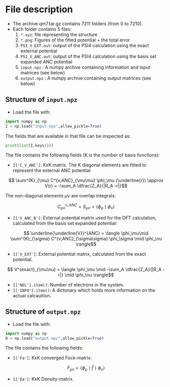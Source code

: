# File description

- The archive qm7.tar.gz contains 7211 folders (from 0 to 7210). 
- Each folder contains 5 files:
    1. ``*.xyz``: file representing the structure
    2. ``*.png``: Figures of the fitted potential + the total error
    3. ``PSI_V_EXT.out``: output of the PSI4 calculation using the exact external potential
    4. ``PSI_V_ANC.out``: output of the PSI4 calculation using the basis set expanded ANC potential
    5. ``input.npz`` : A numpy archive containing information and input matrices (see below)
    6. ``output.npz`` : A numpy archive containing output matrices (see below)

## Structure of ``input.npz``
- Load the file with:
```python
import numpy as np
I = np.load("input.npz",allow_pickle=True)
```
The fields that are available in that file can be inspected as:
```python
print(list(I.keys()))
```
The file contains the following fields (K is the number of basis functions):
- ``I['C_V_ANC']``: KxK matrix. The K diagonal elements are fitted to represent the external ANC potential:

```math
    \sum^{K}_{\mu} C^{v,ANC}_{\mu\mu} \phi_\mu (\underline{r}) \approx V(r) = -\sum_A \dfrac{Z_A}{|R_A -r|}
```

The non-diagonal elements $\mu \nu$ are overlap integrals:
```math
    C^{v,ANC}_{\mu \nu} = S_{\mu \nu} = \langle \phi_\mu \mid \phi_\nu \rangle
```

- ``I['V_ANC_B']``: External potential matrix used for the DFT calculation, calculated from the basis set expanded potential:
```math
   \underline{\underline{V}}^{ANC} = \langle \phi_\mu\mid \sum^{K}_{\sigma} C^{v,ANC}_{\sigma\sigma} \phi_\sigma \mid \phi_\nu \rangle
```
- ``I['V_EXT']``: External potential matrix, calculated from the exact potential.
```math
 V^{exact}_{\mu\nu} = \langle \phi_\mu \mid -\sum_A \dfrac{Z_A}{|R_A -r|} \mid \phi_\nu \rangle
```
- ``I['NEL'].item()``: Number of electrons in the system.
- ``I['INFO'].item()``: A dictonary which holds more information on the actual calcaultion.


## Structure of ``output.npz``
- Load the file with:
```python
import numpy as np
O = np.load("output.npz",allow_pickle=True)
```
The file contains the following fields:
- ``I['Fa']``: KxK converged Fock-matrix:
```math
F_{\mu \nu } = \langle \phi_\mu \mid \hat{f} \mid\phi_\nu \rangle
```
- ``I['Da']``: KxK Density-matrix.
